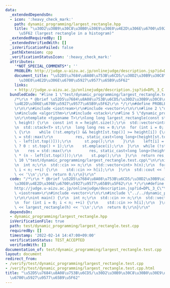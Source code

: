 ```yaml
---
data:
  _extendedDependsOn:
  - icon: ':heavy_check_mark:'
    path: dynamic_programming/largest_rectangle.hpp
    title: "\u30D2\u30B9\u30C8\u30B0\u30E9\u30E0\u4E2D\u306E\u6700\u5927\u9577\u65B9\
      \u5F62 (largest rectangle in a histogram)"
  _extendedRequiredBy: []
  _extendedVerifiedWith: []
  _isVerificationFailed: false
  _pathExtension: cpp
  _verificationStatusIcon: ':heavy_check_mark:'
  attributes:
    '*NOT_SPECIAL_COMMENTS*': ''
    PROBLEM: http://judge.u-aizu.ac.jp/onlinejudge/description.jsp?id=DPL_3_C
    document_title: "\u52D5\u7684\u8A08\u753B\u6CD5/\u30D2\u30B9\u30C8\u30B0\u30E9\
      \u30E0\u4E2D\u306E\u6700\u5927\u9577\u65B9\u5F62"
    links:
    - http://judge.u-aizu.ac.jp/onlinejudge/description.jsp?id=DPL_3_C
  bundledCode: "#line 1 \"test/dynamic_programming/largest_rectangle.test.cpp\"\n\
    /*\r\n * @brief \u52D5\u7684\u8A08\u753B\u6CD5/\u30D2\u30B9\u30C8\u30B0\u30E9\u30E0\
    \u4E2D\u306E\u6700\u5927\u9577\u65B9\u5F62\r\n */\r\n#define PROBLEM \"http://judge.u-aizu.ac.jp/onlinejudge/description.jsp?id=DPL_3_C\"\
    \r\n\r\n#include <iostream>\r\n#include <vector>\r\n\r\n#line 2 \"dynamic_programming/largest_rectangle.hpp\"\
    \n#include <algorithm>\r\n#include <stack>\r\n#line 5 \"dynamic_programming/largest_rectangle.hpp\"\
    \n\r\ntemplate <typename T>\r\nlong long largest_rectangle(const std::vector<T>&\
    \ height) {\r\n  const int n = height.size();\r\n  std::vector<int> left(n);\r\
    \n  std::stack<T> st;\r\n  long long res = 0;\r\n  for (int i = 0; i < n; ++i)\
    \ {\r\n    while (!st.empty() && height[st.top()] >= height[i]) {\r\n      res\
    \ = std::max(\r\n          res, static_cast<long long>(height[st.top()]) * (i\
    \ - left[st.top()]));\r\n      st.pop();\r\n    }\r\n    left[i] = (st.empty()\
    \ ? 0 : st.top() + 1);\r\n    st.emplace(i);\r\n  }\r\n  while (!st.empty()) {\r\
    \n    res = std::max(\r\n        res, static_cast<long long>(height[st.top()])\
    \ * (n - left[st.top()]));\r\n    st.pop();\r\n  }\r\n  return res;\r\n}\r\n#line\
    \ 10 \"test/dynamic_programming/largest_rectangle.test.cpp\"\n\r\nint main() {\r\
    \n  int n;\r\n  std::cin >> n;\r\n  std::vector<int> h(n);\r\n  for (int i = 0;\
    \ i < n; ++i) {\r\n    std::cin >> h[i];\r\n  }\r\n  std::cout << largest_rectangle(h)\
    \ << '\\n';\r\n  return 0;\r\n}\r\n"
  code: "/*\r\n * @brief \u52D5\u7684\u8A08\u753B\u6CD5/\u30D2\u30B9\u30C8\u30B0\u30E9\
    \u30E0\u4E2D\u306E\u6700\u5927\u9577\u65B9\u5F62\r\n */\r\n#define PROBLEM \"\
    http://judge.u-aizu.ac.jp/onlinejudge/description.jsp?id=DPL_3_C\"\r\n\r\n#include\
    \ <iostream>\r\n#include <vector>\r\n\r\n#include \"../../dynamic_programming/largest_rectangle.hpp\"\
    \r\n\r\nint main() {\r\n  int n;\r\n  std::cin >> n;\r\n  std::vector<int> h(n);\r\
    \n  for (int i = 0; i < n; ++i) {\r\n    std::cin >> h[i];\r\n  }\r\n  std::cout\
    \ << largest_rectangle(h) << '\\n';\r\n  return 0;\r\n}\r\n"
  dependsOn:
  - dynamic_programming/largest_rectangle.hpp
  isVerificationFile: true
  path: test/dynamic_programming/largest_rectangle.test.cpp
  requiredBy: []
  timestamp: '2022-02-14 14:47:00+09:00'
  verificationStatus: TEST_ACCEPTED
  verifiedWith: []
documentation_of: test/dynamic_programming/largest_rectangle.test.cpp
layout: document
redirect_from:
- /verify/test/dynamic_programming/largest_rectangle.test.cpp
- /verify/test/dynamic_programming/largest_rectangle.test.cpp.html
title: "\u52D5\u7684\u8A08\u753B\u6CD5/\u30D2\u30B9\u30C8\u30B0\u30E9\u30E0\u4E2D\u306E\
  \u6700\u5927\u9577\u65B9\u5F62"
---
```

